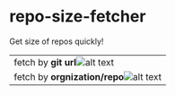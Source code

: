 # repo-size-fetcher
Get size of repos quickly!

|  | 
| ------ | 
| fetch by **git url**![alt text](https://github.disney.com/raw/HSIAY003/repo-size-fetcher/master/Screen%20Shot%202017-06-16%20at%204.00.09%20PM.png?token=AAAg0MzzErvGP1f_jlZZ_3ZsQv4_ZB7nks5ZTMt3wA%3D%3D "Logo Title Text 1") |
| fetch by **orgnization/repo**![alt text](https://github.disney.com/raw/HSIAY003/repo-size-fetcher/master/Screen%20Shot%202017-06-16%20at%204.00.35%20PM.png?token=AAAg0Ea8Kirb2brZhdzKl4ZPyz8Pu_r2ks5ZTMt5wA%3D%3D "Logo Title Text 1") |
